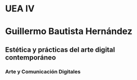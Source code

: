 # UEA IV
# Guillermo Bautista Hernández
## Estética y prácticas del arte digital contemporáneo
### Arte y Comunicación Digitales
